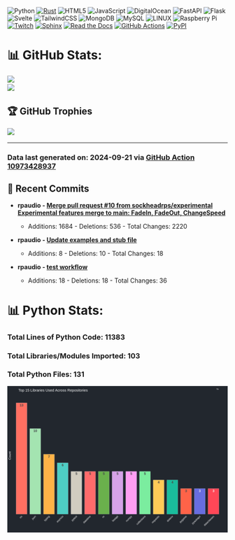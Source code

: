 ![Python](https://img.shields.io/badge/python-3670A0?style=plastic&logo=python&logoColor=ffdd54) [![Rust](https://img.shields.io/badge/Rust-%23000000.svg?e&logo=rust&logoColor=white)](#) ![HTML5](https://img.shields.io/badge/html5-%23E34F26.svg?style=plastic&logo=html5&logoColor=white) ![JavaScript](https://img.shields.io/badge/javascript-%23323330.svg?style=plastic&logo=javascript&logoColor=%23F7DF1E) ![DigitalOcean](https://img.shields.io/badge/DigitalOcean-%230167ff.svg?style=plastic&logo=digitalOcean&logoColor=white) ![FastAPI](https://img.shields.io/badge/FastAPI-005571?style=plastic&logo=fastapi) ![Flask](https://img.shields.io/badge/flask-%23000.svg?style=plastic&logo=flask&logoColor=white) ![Svelte](https://img.shields.io/badge/svelte-%23f1413d.svg?style=plastic&logo=svelte&logoColor=white) ![TailwindCSS](https://img.shields.io/badge/tailwindcss-%2338B2AC.svg?style=plastic&logo=tailwind-css&logoColor=white) ![MongoDB](https://img.shields.io/badge/MongoDB-%234ea94b.svg?style=plastic&logo=mongodb&logoColor=white) ![MySQL](https://img.shields.io/badge/mysql-%2300f.svg?style=plastic&logo=mysql&logoColor=white) ![LINUX](https://img.shields.io/badge/Linux-FCC624?style=plastic&logo=linux&logoColor=black) ![Raspberry Pi](https://img.shields.io/badge/-RaspberryPi-C51A4A?style=plastic&logo=Raspberry-Pi) [![Twitch](https://img.shields.io/badge/Twitch-%239146FF.svg?logo=Twitch&logoColor=white)](#) [![Sphinx](https://img.shields.io/badge/Sphinx-000?logo=sphinx&logoColor=fff)](#) [![Read the Docs](https://img.shields.io/badge/Read%20the%20Docs-8CA1AF?logo=readthedocs&logoColor=fff)](#) [![GitHub Actions](https://img.shields.io/badge/GitHub_Actions-2088FF?logo=github-actions&logoColor=white)](#) [![PyPI](https://img.shields.io/badge/PyPI-3775A9?logo=pypi&logoColor=fff)](#)
<br>

# 📊 GitHub Stats:

![](https://github-readme-stats.vercel.app/api?username=sockheadrps&theme=radical&hide_border=false&include_all_commits=true&count_private=true)<br/>
![](https://github-readme-stats.vercel.app/api/top-langs/?username=sockheadrps&theme=radical&hide_border=false&include_all_commits=true&count_private=true&layout=compact)

## 🏆 GitHub Trophies

![](https://github-profile-trophy.vercel.app/?username=sockheadrps&theme=radical&no-frame=false&no-bg=true&margin-w=4)


---


### Data last generated on: 2024-09-21 via [GitHub Action 10973428937](https://github.com/sockheadrps/sockheadrps/actions/runs/10973428937)

## 🚀 Recent Commits

- **rpaudio - [Merge pull request #10 from sockheadrps/experimental  Experimental features merge to main: FadeIn, FadeOut, ChangeSpeed](https://github.com/sockheadrps/rpaudio/commit/3c5f36ef64cf9d2ddc7badb9661fd1c1fb1ee8e3)**
  - Additions: 1684 - Deletions: 536 - Total Changes: 2220

- **rpaudio - [Update examples and stub file](https://github.com/sockheadrps/rpaudio/commit/607178fa2d7c7dfb2be0b15d402f710ad0bae468)**
  - Additions: 8 - Deletions: 10 - Total Changes: 18

- **rpaudio - [test workflow](https://github.com/sockheadrps/rpaudio/commit/3550390327efed042dcfd1d0eadbeb1fc1627ae3)**
  - Additions: 18 - Deletions: 18 - Total Changes: 36


# 📊 Python Stats:

### Total Lines of Python Code: 11383
### Total Libraries/Modules Imported: 103
### Total Python Files: 131
![](DataVisuals/data.gif)


